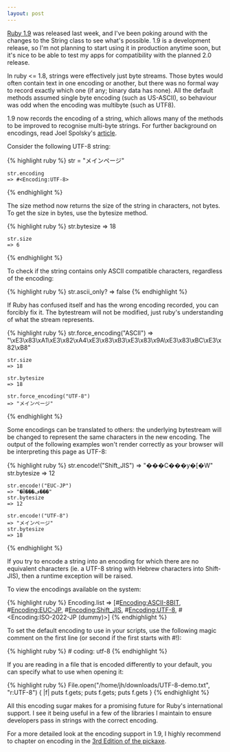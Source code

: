 ```yaml
---
layout: post
---
```

[Ruby 1.9](http://www.ruby-lang.org/en/news/2007/12/25/ruby-1-9-0-released/)
was released last week, and I've been poking around with the changes to the
String class to see what's possible. 1.9 is a development release, so I'm not
planning to start using it in production anytime soon, but it's nice to be able
to test my apps for compatibility with the planned 2.0 release.

In ruby <= 1.8, strings were effectively just byte streams. Those bytes would
often contain text in one encoding or another, but there was no formal way to
record exactly which one (if any; binary data has none). All the default
methods assumed single byte encoding (such as US-ASCII), so behaviour was odd
when the encoding was multibyte (such as UTF8).

1.9 now records the encoding of a string, which allows many of the methods to
be improved to recognise multi-byte strings. For further background on
encodings, read Joel Spolsky's
[article](http://www.joelonsoftware.com/articles/Unicode.html).

Consider the following UTF-8 string:

{% highlight ruby %}
    str = "メインページ"

    str.encoding
    => #<Encoding:UTF-8>
{% endhighlight %}

The size method now returns the size of the string in characters, not bytes. To
get the size in bytes, use the bytesize method.

{% highlight ruby %}
    str.bytesize
    => 18

    str.size
    => 6
{% endhighlight %}

To check if the string contains only ASCII compatible characters, regardless of
the encoding:

{% highlight ruby %}
    str.ascii_only?
    => false
{% endhighlight %}

If Ruby has confused itself and has the wrong encoding recorded, you can
forcibly fix it. The bytestream will not be modified, just ruby's understanding
of what the stream represents.

{% highlight ruby %}
    str.force_encoding("ASCII")
    => "\xE3\x83\xA1\xE3\x82\xA4\xE3\x83\xB3\xE3\x83\x9A\xE3\x83\xBC\xE3\x82\xB8" 

    str.size
    => 18

    str.bytesize
    => 18

    str.force_encoding("UTF-8")
    => "メインページ" 
{% endhighlight %}

Some encodings can be translated to others: the underlying bytestream will be
changed to represent the same characters in the new encoding. The output of the
following examples won't render correctly as your browser will be interpreting
this page as UTF-8:

{% highlight ruby %}
    str.encode!("Shift_JIS")
    => "���C���y�[�W"
    str.bytesize
    => 12

    str.encode!("EUC-JP")
    => "�ᥤ���ڡ���"
    str.bytesize
    => 12

    str.encode!("UTF-8")
    => "メインページ"
    str.bytesize
    => 18
{% endhighlight %}

If you try to encode a string into an encoding for which there are no
equivalent characters (ie. a UTF-8 string with Hebrew characters into
Shift-JIS), then a runtime exception will be raised.

To view the encodings available on the system:

{% highlight ruby %}
    Encoding.list
    => [#<Encoding:ASCII-8BIT>, #<Encoding:EUC-JP>, #<Encoding:Shift_JIS>, #<Encoding:UTF-8>, #<Encoding:ISO-2022-JP (dummy)>]
{% endhighlight %}

To set the default encoding to use in your scripts, use the following magic comment on the first line (or second if the first starts with #!):

{% highlight ruby %}
    # coding: utf-8
{% endhighlight %}

If you are reading in a file that is encoded differently to your default, you
can specify what to use when opening it:

{% highlight ruby %}
    File.open("/home/jh/downloads/UTF-8-demo.txt", "r:UTF-8") { |f| puts f.gets; puts f.gets; puts f.gets }
{% endhighlight %}

All this encoding sugar makes for a promising future for Ruby's international
support. I see it being useful in a few of the libraries I maintain to ensure
developers pass in strings with the correct encoding.

For a more detailed look at the encoding support in 1.9, I highly recommend to
chapter on encoding in the [3rd Edition of the
pickaxe](http://www.pragprog.com/titles/ruby3).
